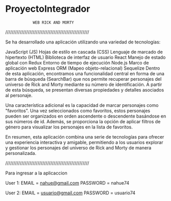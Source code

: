 # ProyectoIntegrador 

                WEB RICK AND MORTY
////////////////////////////////////////////////////

Se ha desarrollado una aplicación utilizando una variedad de tecnologías:

JavaScript (JS)
Hojas de estilo en cascada (CSS)
Lenguaje de marcado de hipertexto (HTML)
Biblioteca de interfaz de usuario React
Manejo de estado global con Redux
Entorno de tiempo de ejecución Node.js
Marco de aplicación web Express
ORM (Mapeo objeto-relacional) Sequelize
Dentro de esta aplicación, encontramos una funcionalidad central en forma de una barra de búsqueda (SearchBar) que nos permite recuperar personajes del universo de Rick and Morty mediante su número de identificación. A partir de esta búsqueda, se presentan diversas propiedades y detalles asociados al personaje.

Una característica adicional es la capacidad de marcar personajes como "favoritos". Una vez seleccionados como favoritos, estos personajes pueden ser organizados en orden ascendente o descendente basándose en sus números de id. Además, se proporciona la opción de aplicar filtros de género para visualizar los personajes en la lista de favoritos.

En resumen, esta aplicación combina una serie de tecnologías para ofrecer una experiencia interactiva y amigable, permitiendo a los usuarios explorar y gestionar los personajes del universo de Rick and Morty de manera personalizada.

////////////////////////////////////////////////////

Para ingresar a la aplicaccion

User 1:
EMAIL = nahue@gmail.com
PASSWORD = nahue74

User 2:
EMAIL = usuario@gmail.com
PASSWORD = usuario74
